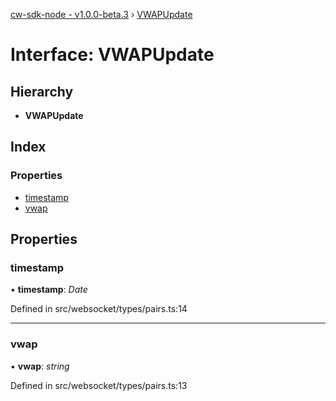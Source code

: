 [cw-sdk-node - v1.0.0-beta.3](../README.md) › [VWAPUpdate](vwapupdate.md)

# Interface: VWAPUpdate

## Hierarchy

* **VWAPUpdate**

## Index

### Properties

* [timestamp](vwapupdate.md#timestamp)
* [vwap](vwapupdate.md#vwap)

## Properties

###  timestamp

• **timestamp**: *Date*

Defined in src/websocket/types/pairs.ts:14

___

###  vwap

• **vwap**: *string*

Defined in src/websocket/types/pairs.ts:13

